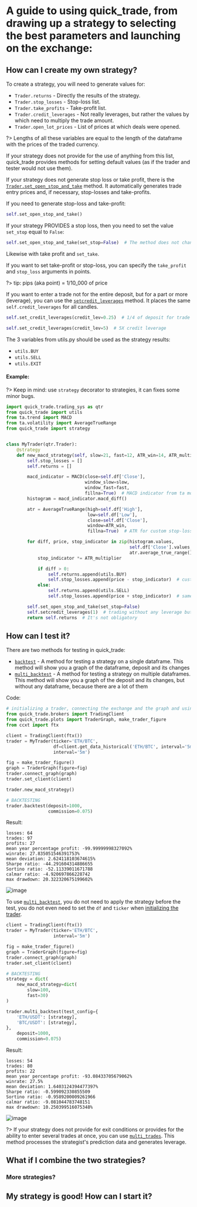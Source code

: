 # A guide to using quick_trade, from drawing up a strategy to selecting the best parameters and launching on the exchange:

## How can I create my own strategy?

To create a strategy, you will need to generate values for:

- `Trader.returns` - Directly the results of the strategy.
- `Trader.stop_losses` - Stop-loss list.
- `Trader.take_profits` - Take-profit list.
- `Trader.credit_leverages` - Not really leverages, but rather the values by which need to multiply the trade amount.
- `Trader.open_lot_prices` - List of prices at which deals were opened.

?> Lengths of all these variables are equal to the length of the dataframe with the prices of the traded currency.

If your strategy does not provide for the use of anything from this list, quick_trade provides methods for setting default values (as if the trader and tester would not use them).

If your strategy does not generate stop loss or take profit, there is the
[`Trader.set_open_stop_and_take`](https://quick-trade.github.io/quick_trade/#/docs/quick_trade/trading_sys?id=set_open_stop_and_take)
method. It automatically generates trade entry prices and, if necessary, stop-losses and take-profits.

If you need to generate stop-loss and take-profit:

```python
self.set_open_stop_and_take()
```

If your strategy PROVIDES a stop loss, then you need to set the value `set_stop` equal to `False`:

```python
self.set_open_stop_and_take(set_stop=False)  # The method does not change or set stop-loss.
```

Likewise with take profit and `set_take`.

If you want to set take-profit or stop-loss, you can specify the `take_profit` and `stop_loss` arguments in points.

?> tip: pips (aka point) = 1/10_000 of price

If you want to enter a trade not for the entire deposit, but for a part or more (leverage), you can use the
[`setcredit_leverages`](https://quick-trade.github.io/quick_trade/#/docs/quick_trade/trading_sys?id=setcredit_leverages)
method. It places the same `self.credit_leverages` for all candles.

```python
self.set_credit_leverages(credit_lev=0.25)  # 1/4 of deposit for trade
```

```python
self.set_credit_leverages(credit_lev=5)  # 5X credit leverage
```

The 3 variables from utils.py should be used as the strategy results:

- `utils.BUY`
- `utils.SELL`
- `utils.EXIT`

#### Example:

?> Keep in mind: use `strategy` decorator to strategies, it can fixes some minor bugs.

```python
import quick_trade.trading_sys as qtr
from quick_trade import utils
from ta.trend import MACD
from ta.volatility import AverageTrueRange
from quick_trade import strategy


class MyTrader(qtr.Trader):
    @strategy
    def new_macd_strategy(self, slow=21, fast=12, ATR_win=14, ATR_multiplier=5):
        self.stop_losses = []
        self.returns = []

        macd_indicator = MACD(close=self.df['Close'],
                              window_slow=slow,
                              window_fast=fast,
                              fillna=True)  # MACD indicator from ta module
        histogram = macd_indicator.macd_diff()

        atr = AverageTrueRange(high=self.df['High'],
                               low=self.df['Low'],
                               close=self.df['Close'],
                               window=ATR_win,
                               fillna=True)  # ATR for custom stop-loss

        for diff, price, stop_indicator in zip(histogram.values,
                                               self.df['Close'].values,
                                               atr.average_true_range().values):
            stop_indicator *= ATR_multiplier

            if diff > 0:
                self.returns.append(utils.BUY)
                self.stop_losses.append(price - stop_indicator)  # custom ATR stop-loss
            else:
                self.returns.append(utils.SELL)
                self.stop_losses.append(price + stop_indicator)  # same

        self.set_open_stop_and_take(set_stop=False)
        self.setcredit_leverages(1)  # trading without any leverage but for all deposit
        return self.returns  # It's not obligatory

```

## How can I test it?

There are two methods for testing in quick_trade:

- [`backtest`](https://quick-trade.github.io/quick_trade/#/docs/quick_trade/trading_sys?id=backtest) - A method for testing a strategy on a single dataframe. This method will show you a graph of the dataframe,
  deposit and its changes
- [`multi_backtest`](https://quick-trade.github.io/quick_trade/#/docs/quick_trade/trading_sys?id=multi_backtest) - A method for testing a strategy on multiple dataframes. This method will show you a graph of the
  deposit and its changes, but without any dataframe, because there are a lot of them

Code:

```python
# initializing a trader, connecting the exchange and the graph and using the strategy.
from quick_trade.brokers import TradingClient
from quick_trade.plots import TraderGraph, make_trader_figure
from ccxt import ftx

client = TradingClient(ftx())
trader = MyTrader(ticker='ETH/BTC',
                  df=client.get_data_historical('ETH/BTC', interval='5m'),
                  interval='5m')

fig = make_trader_figure()
graph = TraderGraph(figure=fig)
trader.connect_graph(graph)
trader.set_client(client)

trader.new_macd_strategy()

# BACKTESTING
trader.backtest(deposit=1000,
                commission=0.075)
```

Result:

```commandline
losses: 64
trades: 97
profits: 27
mean year percentage profit: -99.99999998327092%
winrate: 27.835051546391753%
mean deviation: 2.624118103674615%
Sharpe ratio: -44.291604314886655
Sortino ratio: -52.11339011671788
calmar ratio: -4.920697866228742
max drawdown: 20.322320675199602%
```

![image](https://raw.githubusercontent.com/quick-trade/quick_trade/master/img/simple_backtest_example.png)

To use [`multi_backtest`](https://quick-trade.github.io/quick_trade/#/docs/quick_trade/trading_sys?id=multi_backtest), you do not need to apply the strategy before the test, you do not even need to set the `df`
and `ticker` when [initializing the trader](https://quick-trade.github.io/quick_trade/#/docs/quick_trade/trading_sys?id=trader).

```python
client = TradingClient(ftx())
trader = MyTrader(ticker='ETH/BTC',
                  interval='5m')

fig = make_trader_figure()
graph = TraderGraph(figure=fig)
trader.connect_graph(graph)
trader.set_client(client)

# BACKTESTING
strategy = dict(
    new_macd_strategy=dict(
        slow=100,
        fast=30)
)

trader.multi_backtest(test_config={
    'ETH/USDT': [strategy],
    'BTC/USDT': [strategy],
},
    deposit=1000,
    commission=0.075)
```

Result:

```commandline
losses: 54
trades: 80
profits: 22
mean year percentage profit: -93.08433705679062%
winrate: 27.5%
mean deviation: 1.6403124394477397%
Sharpe ratio: -0.599092330855509
Sortino ratio: -0.9589200009261966
calmar ratio: -9.081044783748151
max drawdown: 10.250399516075348%
```

![image](https://github.com/quick-trade/quick_trade/blob/master/img/multi_backtest_example.png?raw=true)

?> If your strategy does not provide for exit conditions or provides for the ability to enter several trades at once, you can
use [`multi_trades`](https://quick-trade.github.io/quick_trade/#/docs/quick_trade/trading_sys?id=multi_trades). This method processes the strategist's prediction data and generates leverage.

## What if I combine the two strategies?

### More strategies?

## My strategy is good! How can I start it?
